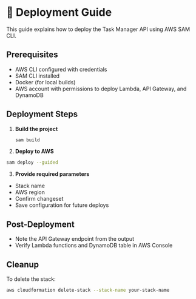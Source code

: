 # 🚀 Deployment Guide

This guide explains how to deploy the Task Manager API using AWS SAM CLI.

## Prerequisites

- AWS CLI configured with credentials
- SAM CLI installed
- Docker (for local builds)
- AWS account with permissions to deploy Lambda, API Gateway, and DynamoDB

## Deployment Steps

1. **Build the project**
   ```bash
   sam build
   ```
2. **Deploy to AWS**
```bash
sam deploy --guided
```
3. **Provide required parameters**
- Stack name
- AWS region
- Confirm changeset
- Save configuration for future deploys

## Post-Deployment
- Note the API Gateway endpoint from the output
- Verify Lambda functions and DynamoDB table in AWS Console

## Cleanup

To delete the stack:
```bash
aws cloudformation delete-stack --stack-name your-stack-name
```
